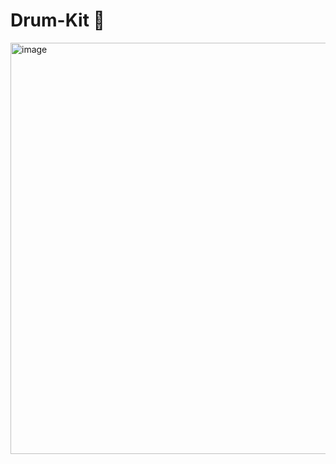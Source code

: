 # Drum-Kit 🥁

<img width="658" alt="image" src="https://user-images.githubusercontent.com/76753930/211174066-9bb0e5fa-fd4e-4274-bad4-65471805e96d.png">
